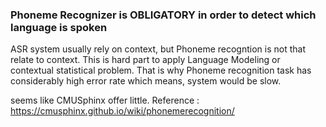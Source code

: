 
### Phoneme Recognizer is OBLIGATORY in order to detect which language is spoken

ASR system usually rely on context, but Phoneme recogntion is not that relate to context.
This is hard part to apply Language Modeling or contextual statistical problem.
That is why Phoneme recognition task has considerably high error rate which means, system would be slow.



seems like CMUSphinx offer little.
Reference : https://cmusphinx.github.io/wiki/phonemerecognition/
